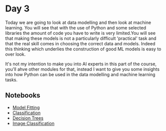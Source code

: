 # Day 3

Today we are going to look at data modelling and then look at machine learning. You will see that with the use of Python and some selected libraries the amount of code you have to write is very limited.You will see that making these models is not a particularly difficult 'practical' task and that the real skill comes in choosing the correct data and models. Indeed this thinking which underlies the construction of good ML models is easy to over look.

It's not my intention to make you into AI experts in this part of the course, you'll ahve other modules for that, instead I want to give you some insights into how Python can be used in the data modelling and machine learning tasks.

## Notebooks
+ [Model Fitting](https://colab.research.google.com/github/cap508/SAINTS-Bootcamp/blob/main/Day2/Notebooks/Model%20Fitting.ipynb)
+ [Classification](https://colab.research.google.com/github/cap508/SAINTS-Bootcamp/blob/main/Day2/Notebooks/Classification.ipynb)
+ [Decision Trees](https://colab.research.google.com/github/cap508/SAINTS-Bootcamp/blob/main/Day2/Notebooks/DecisionTrees.ipynb)
+ [Image Classification](https://colab.research.google.com/github/cap508/SAINTS-Bootcamp/blob/main/Day2/Notebooks/Image%20Classification.ipynb)